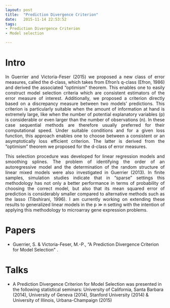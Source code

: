 ```yaml
---
layout: post
title:  "Prediction Divergence Criterion"
date:   2015-11-14 22:53:52
tags: 
- Prediction Divergence Criterion
- Model selection

---
```


# Intro
<p align="justify">
In Guerrier and Victoria-Feser (2015) we proposed a new class of error measures, called the d-class, which takes from Efron’s q-class (Efron, 1986) and derived the associated “optimism” theorem. This enables one to easily construct model selection criteria which are consistent estimators of the error measure of interest. Additionally, we proposed a criterion directly based on a discrepancy measure between two models’ predictions. This criterion is particularly suitable when the amount of information at hand is extremely large, like when the number of potential explanatory variables (p) is considerable or even larger than the number of observations (n). In these case sequential methods are therefore usually preferred for their computational speed. Under suitable conditions and for a given loss function, this approach enables one to choose between a consistent or an asymptotically loss efficient criterion. The latter is derived from the “optimism” theorem we proposed for the d-class of error measures.</p>
<p align="justify">
This selection procedure was developed for linear regression models and smoothing splines. The problem of identifying the order of an autoregressive model and the determination of the random structure of linear mixed models were also investigated in Guerrier (2013). In finite samples, simulation studies indicate that in “sparse” settings this methodology has not only a better performance in terms of probability of choosing the correct model, but also that its mean squared error of prediction is considerably smaller compared to alternative methods such as the lasso (Tibshirani, 1996). I am currently working on extending these results to generalized linear models in the p ≫ n setting with the intention of applying this methodology to microarray gene expression problems.</p>


# Papers

* Guerrier, S. & Victoria-Feser, M.-P., “A Prediction Divergence Criterion for Model
Selection" .

# Talks

* A Prediction Divergence Criterion for Model Selection was presented in the following statistical seminars: University of California, Santa Barbara (2014), University of Geneva (2014), Stanford University (2014) & University of Illinois, Urbana-Champaign (2015)


